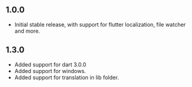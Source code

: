 ## 1.0.0

- Initial stable release, with support for flutter localization, file watcher and more.

## 1.3.0

- Added support for dart 3.0.0
- Added support for windows.
- Added support for translation in lib folder.